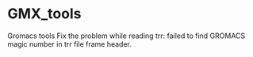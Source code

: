 # GMX_tools
Gromacs tools
Fix the problem while reading trr: failed to find GROMACS magic number in trr file frame header.

